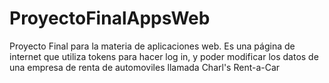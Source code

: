 # ProyectoFinalAppsWeb
Proyecto Final para la materia de aplicaciones web. Es una página de internet que utiliza tokens para hacer log in, y poder modificar los datos de una empresa de renta de automoviles llamada Charl's Rent-a-Car
